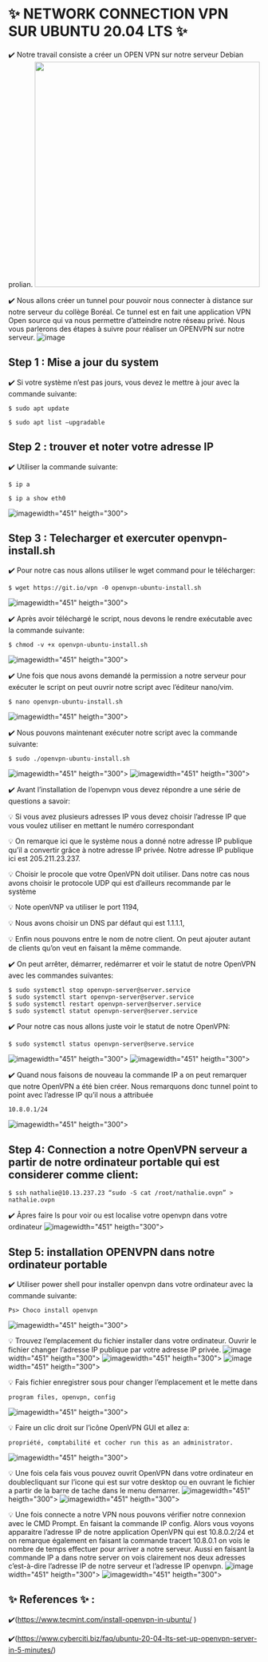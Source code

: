 # :sparkles: NETWORK CONNECTION VPN SUR UBUNTU 20.04 LTS :sparkles:
:heavy_check_mark: Notre travail consiste a créer un OPEN VPN sur notre serveur Debian prolian.
<img src="images/op.jpg" width="451" heigth="300"></img>
 
:heavy_check_mark: Nous allons créer un tunnel pour pouvoir nous connecter à distance sur notre serveur du collège Boréal. Ce tunnel est en fait une application VPN Open source qui va nous permettre d’atteindre notre réseau privé. Nous vous parlerons des étapes à suivre pour réaliser un OPENVPN sur notre serveur.
![image](images/0.png)
 
## Step 1 : Mise a jour du system
:heavy_check_mark: Si votre système n’est pas jours, vous devez le mettre à jour avec la commande suivante:
```
$ sudo apt update
```
```
$ sudo apt list –upgradable
```

## Step 2 : trouver et noter votre adresse IP
:heavy_check_mark: Utiliser la commande suivante:
```
$ ip a

$ ip a show eth0
``` 
![image](images/1.JPG)width="451" heigth="300"></img>
## Step 3 : Telecharger et exercuter openvpn-install.sh
:heavy_check_mark: Pour notre cas nous allons utiliser le wget command pour le télécharger:
```
$ wget https://git.io/vpn -0 openvpn-ubuntu-install.sh
```

![image](images/2.JPG)width="451" heigth="300"></img>


:heavy_check_mark: Après avoir téléchargé le script, nous devons le rendre exécutable avec la commande suivante:
```
$ chmod -v +x openvpn-ubuntu-install.sh
```
![image](images/3.JPG)width="451" heigth="300"></img>

 
:heavy_check_mark: Une fois que nous avons demandé la permission a notre serveur pour exécuter le script on peut ouvrir notre script avec l’éditeur nano/vim.
```
$ nano openvpn-ubuntu-install.sh
```
![image](images/4.JPG)width="451" heigth="300"></img>

 
:heavy_check_mark: Nous pouvons maintenant exécuter notre script avec la commande suivante:
```
$ sudo ./openvpn-ubuntu-install.sh
```
![image](images/5.JPG)width="451" heigth="300"></img>
![image](images/6.JPG)width="451" heigth="300"></img>

 
:heavy_check_mark: Avant l’installation de l’openvpn vous devez répondre a une série de questions a savoir:

:bulb: Si vous avez plusieurs adresses IP vous devez choisir l’adresse IP que vous voulez utiliser en mettant le numéro correspondant

:bulb: On remarque ici que le système nous a donné notre adresse IP publique qu’il a convertir grâce à notre adresse IP privée. Notre adresse IP publique ici est 205.211.23.237.

:bulb: Choisir le procole que votre OpenVPN doit utiliser. Dans notre cas nous avons choisir le protocole UDP qui est d’ailleurs recommande par le système

:bulb: Note openVNP va utiliser le port 1194,

:bulb: Nous avons choisir un DNS par défaut qui est 1.1.1.1,

:bulb: Enfin nous pouvons entre le nom de notre client. On peut ajouter autant de clients qu’on veut en faisant la même commande.

:heavy_check_mark: On peut arrêter, démarrer, redémarrer et voir le statut de notre OpenVPN avec les commandes suivantes: 

```
$ sudo systemctl stop openvpn-server@server.service
$ sudo systemctl start openvpn-server@server.service
$ sudo systemctl restart openvpn-server@server.service
$ sudo systemctl statut openvpn-server@server.service
```

:heavy_check_mark: Pour notre cas nous allons juste voir le statut de notre OpenVPN:
```
$ sudo systemctl status openvpn-server@serve.service
```
![image](images/10.JPG)width="451" heigth="300"></img>
![image](images/8.JPG)width="451" heigth="300"></img>


:heavy_check_mark: Quand nous faisons de nouveau la commande IP a on peut remarquer que notre OpenVPN a été bien créer. Nous remarquons donc tunnel point to point avec l’adresse IP qu’il nous a attribuée 
```
10.8.0.1/24
```
![image](images/9.JPG)width="451" heigth="300"></img>


## Step 4: Connection a notre OpenVPN serveur a partir de notre ordinateur portable qui est considerer comme client:
```
$ ssh nathalie@10.13.237.23 “sudo -S cat /root/nathalie.ovpn” > nathalie.ovpn
```
:heavy_check_mark: Âpres faire ls pour voir ou est localise votre openvpn dans votre ordinateur
![image](images/11.JPG)width="451" heigth="300"></img>

## Step 5: installation OPENVPN dans notre ordinateur portable
:heavy_check_mark: Utiliser power shell pour installer openvpn dans votre ordinateur avec la commande suivante:
```
Ps> Choco install openvpn
```
![image](images/12.JPG)width="451" heigth="300"></img>

 
:bulb: Trouvez l’emplacement du fichier installer dans votre ordinateur. Ouvrir le fichier changer l’adresse IP publique par votre adresse IP privée.
![image](images/13.JPG)width="451" heigth="300"></img>  ![image](images/14.JPG)width="451" heigth="300"></img>  ![image](images/15.JPG)width="451" heigth="300"></img>

:bulb: Fais fichier enregistrer sous pour changer l’emplacement et le mette dans 
```
program files, openvpn, config
```
![image](images/16.JPG)width="451" heigth="300"></img>


:bulb: Faire un clic droit sur l’icône OpenVPN GUI et allez a:
```
propriété, comptabilité et cocher run this as an administrator.
```
![image](images/17.JPG)width="451" heigth="300"></img>

 
:bulb: Une fois cela fais vous pouvez ouvrit OpenVPN dans votre ordinateur en doublecliquant sur l’icone qui est sur votre desktop ou en ouvrant le fichier a partir de la barre de tache dans le menu demarrer. 
![image](images/19.JPG)width="451" heigth="300"></img> ![image](images/18.jpeg)width="451" heigth="300"></img>


:bulb: Une fois connecte a notre VPN nous pouvons vérifier notre connexion avec le CMD Prompt. En faisant la commande IP config. Alors vous voyons apparaitre l’adresse IP de notre application OpenVPN qui est 10.8.0.2/24 et on remarque également en faisant la commande tracert 10.8.0.1 on vois le nombre de temps effectuer pour arriver a notre serveur. 
Aussi en faisant la commande IP a dans notre server on vois clairement nos deux adresses c’est-à-dire l’adresse IP de notre serveur et l’adresse IP openvpn.
![image](images/20.JPG)width="451" heigth="300"></img>  ![image](images/21.JPG)width="451" heigth="300"></img>
  
## :sparkles: References :sparkles: :

:heavy_check_mark:(https://www.tecmint.com/install-openvpn-in-ubuntu/ )

:heavy_check_mark:(https://www.cyberciti.biz/faq/ubuntu-20-04-lts-set-up-openvpn-server-in-5-minutes/)



